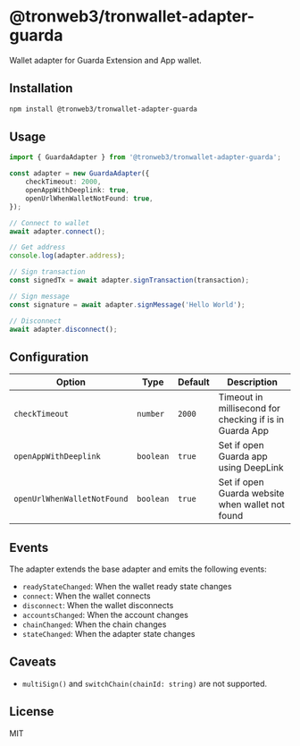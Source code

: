 # @tronweb3/tronwallet-adapter-guarda

Wallet adapter for Guarda Extension and App wallet.

## Installation

```bash
npm install @tronweb3/tronwallet-adapter-guarda
```

## Usage

```typescript
import { GuardaAdapter } from '@tronweb3/tronwallet-adapter-guarda';

const adapter = new GuardaAdapter({
    checkTimeout: 2000,
    openAppWithDeeplink: true,
    openUrlWhenWalletNotFound: true,
});

// Connect to wallet
await adapter.connect();

// Get address
console.log(adapter.address);

// Sign transaction
const signedTx = await adapter.signTransaction(transaction);

// Sign message
const signature = await adapter.signMessage('Hello World');

// Disconnect
await adapter.disconnect();
```

## Configuration

| Option | Type | Default | Description |
|--------|------|---------|-------------|
| `checkTimeout` | `number` | `2000` | Timeout in millisecond for checking if is in Guarda App |
| `openAppWithDeeplink` | `boolean` | `true` | Set if open Guarda app using DeepLink |
| `openUrlWhenWalletNotFound` | `boolean` | `true` | Set if open Guarda website when wallet not found |

## Events

The adapter extends the base adapter and emits the following events:

- `readyStateChanged`: When the wallet ready state changes
- `connect`: When the wallet connects
- `disconnect`: When the wallet disconnects
- `accountsChanged`: When the account changes
- `chainChanged`: When the chain changes
- `stateChanged`: When the adapter state changes

## Caveats

- `multiSign()` and `switchChain(chainId: string)` are not supported.

## License

MIT 